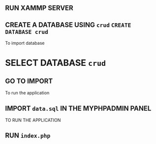 ## RUN XAMMP SERVER

## CREATE A DATABASE USING `crud` `CREATE DATABASE crud`

To import database

# SELECT DATABASE `crud`

## GO TO IMPORT

To run the application

## IMPORT `data.sql` IN THE MYPHPADMIN PANEL

TO RUN THE APPLICATION

## RUN `index.php`
